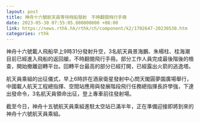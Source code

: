 ```yaml
---
layout: post
title: 神舟十六號航天員等待飛船發射　不時翻閱飛行手冊
date: 2023-05-30 07:55:05.000000000 +08:00
link: https://news.rthk.hk/rthk/ch/component/k2/1702647-20230530.htm
categories: rthk
---
```


神舟十六號載人飛船早上9時31分發射升空，3名航天員景海鵬、朱楊柱、桂海潮目前已經進入飛船的返回艙，不時翻閱飛行手冊。部分工作人員完成最後階後的檢查，開始撤離迴轉平台。回轉平台最高的部分已經打開，已經露出火箭的逃逸塔。

航天員乘組的出征儀式，早上6時許在酒泉衛星發射中心問天閣圓夢園廣場舉行，中國載人航天工程總指揮、空間站應用與發展階段飛行任務總指揮長許學強，下達出發命令，3名航天員領命出征，登上專車前往發射場。

截至今日，神舟十五號航天員乘組進駐太空站已滿半年，正在準備迎接即將到來的神舟十六號航天員乘組。
